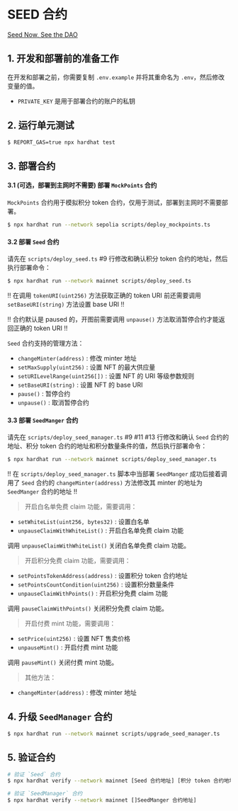 # SEED 合约

[Seed Now, See the DAO](https://seed.seedao.tech/)

## 1. 开发和部署前的准备工作

在开发和部署之前，你需要复制 `.env.example` 并将其重命名为 `.env`，然后修改变量的值。

- `PRIVATE_KEY` 是用于部署合约的账户的私钥

## 2. 运行单元测试

```bash
$ REPORT_GAS=true npx hardhat test
```

## 3. 部署合约

#### 3.1 (可选，部署到主网时不需要) 部署 `MockPoints` 合约

`MockPoints` 合约用于模拟积分 token 合约，仅用于测试，部署到主网时不需要部署。

```bash
$ npx hardhat run --network sepolia scripts/deploy_mockpoints.ts
```

#### 3.2 部署 `Seed` 合约

请先在 `scripts/deploy_seed.ts` #9 行修改和确认积分 token 合约的地址，然后执行部署命令：

```bash
$ npx hardhat run --network mainnet scripts/deploy_seed.ts
```

!! 在调用 `tokenURI(uint256)` 方法获取正确的 token URI 前还需要调用 `setBaseURI(string)` 方法设置 base URI !!

!! 合约默认是 paused 的，开图前需要调用 `unpause()` 方法取消暂停合约才能返回正确的 token URI !!

`Seed` 合约支持的管理方法：

- `changeMinter(address)` : 修改 minter 地址
- `setMaxSupply(uint256)` : 设置 NFT 的最大供应量
- `setURILevelRange(uint256[])` : 设置 NFT 的 URI 等级参数规则
- `setBaseURI(string)` : 设置 NFT 的 base URI
- `pause()` : 暂停合约
- `unpause()` : 取消暂停合约

#### 3.3 部署 `SeedManger` 合约

请先在 `scripts/deploy_seed_manager.ts` #9 #11 #13 行修改和确认 `Seed` 合约的地址、积分 token 合约的地址和积分数量条件的值，然后执行部署命令：

```bash
$ npx hardhat run --network mainnet scripts/deploy_seed_manager.ts
```

!! 在 `scripts/deploy_seed_manager.ts` 脚本中当部署 `SeedManger` 成功后接着调用了 `Seed` 合约的 `changeMinter(address)` 方法修改其 minter 的地址为 `SeedManger` 合约的地址 !!

> 开启白名单免费 claim 功能，需要调用：

- `setWhiteList(uint256, bytes32)` : 设置白名单
- `unpauseClaimWithWhiteList()` : 开启白名单免费 claim 功能

调用 `unpauseClaimWithWhiteList()` 关闭白名单免费 claim 功能。

> 开启积分免费 claim 功能，需要调用：

- `setPointsTokenAddress(address)` : 设置积分 token 合约地址
- `setPointsCountCondition(uint256)` : 设置积分数量条件
- `unpauseClaimWithPoints()` : 开启积分免费 claim 功能

调用 `pauseClaimWithPoints()` 关闭积分免费 claim 功能。

> 开启付费 mint 功能，需要调用：

- `setPrice(uint256)` : 设置 NFT 售卖价格
- `unpauseMint()` : 开启付费 mint 功能

调用 `pauseMint()` 关闭付费 mint 功能。

> 其他方法：

- `changeMinter(address)` : 修改 minter 地址

## 4. 升级 `SeedManager` 合约

```bash
$ npx hardhat run --network mainnet scripts/upgrade_seed_manager.ts
```

## 5. 验证合约

```bash
# 验证 `Seed` 合约
$ npx hardhat verify --network mainnet [Seed 合约地址] [积分 token 合约地址]

# 验证 `SeedManager` 合约
$ npx hardhat verify --network mainnet []SeedManger 合约地址]
```
